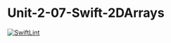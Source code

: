 # Unit-2-07-Swift-2DArrays
[![SwiftLint](https://github.com/ICS4U-Programming-NoahS/Unit-2-07-Swift-2DArrays/workflows/SwiftLint/badge.svg)](https://github.com/ICS4U-Programming-NoahS/Unit-2-07-Swift-2DArrays/actions)
